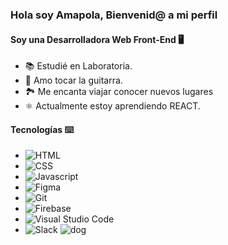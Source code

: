 ### Hola soy Amapola, Bienvenid@ a mi perfil
#### Soy una Desarrolladora Web Front-End 🖥️


- 📚 Estudié en Laboratoria.
- 🎸 Amo tocar la guitarra.
- 🏞️ Me encanta viajar  conocer nuevos lugares
- ⚛️ Actualmente estoy aprendiendo REACT.

#### Tecnologías ⌨️

- ![HTML](https://img.icons8.com/color/48/000000/html-5--v1.png) 
- ![CSS](https://img.icons8.com/color/48/000000/css3.png) 
- ![Javascript](https://img.icons8.com/color/48/000000/javascript--v1.png)
- ![Figma](https://img.icons8.com/color/48/000000/figma--v1.png)
- ![Git](https://img.icons8.com/color/48/000000/git.png)
- ![Firebase](https://img.icons8.com/color/48/000000/firebase.png) 
- ![Visual Studio Code](https://img.icons8.com/color/48/000000/visual-studio-code-2019.png)
- ![Slack](https://img.icons8.com/color/48/000000/slack-new.png)
  ![dog](C:\Users\Amapola\OneDrive\Escritorio\readme\ShibaWFH.png )

